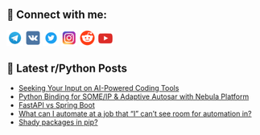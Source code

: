 ## 🔎 Connect with me:
[<img src="https://github.com/bullbesh/bullbesh/blob/main/images/Telegram.png" width="32" height="32" />](https://t.me/bullbesh)
[<img src="https://github.com/bullbesh/bullbesh/blob/main/images/VK.png" width="32" height="32" />](https://vk.com/bullbesh)
[<img src="https://github.com/bullbesh/bullbesh/blob/main/images/Twitter.png" width="32" height="32" />](https://twitter.com/bullbesh1)
[<img src="https://github.com/bullbesh/bullbesh/blob/main/images/Instagram.png" width="32" height="32" />](https://www.instagram.com/bullbesh)
[<img src="https://github.com/bullbesh/bullbesh/blob/main/images/Reddit.png" width="32" height="32" />](https://www.reddit.com/user/bullbesh)
[<img src="https://github.com/bullbesh/bullbesh/blob/main/images/YouTube.png" width="32" height="32" />](https://www.youtube.com/channel/UCtfjRs6uzgq5mfm8S06WTcg)

## 📕 Latest r/Python Posts
<!-- BLOG-POST-LIST:START -->
- [Seeking Your Input on AI-Powered Coding Tools](https://www.reddit.com/r/Python/comments/1fek9z6/seeking_your_input_on_aipowered_coding_tools/)
- [Python Binding for SOME/IP &amp; Adaptive Autosar with Nebula Platform](https://www.reddit.com/r/Python/comments/1fejrem/python_binding_for_someip_adaptive_autosar_with/)
- [FastAPI vs Spring Boot](https://www.reddit.com/r/Python/comments/1fehzuv/fastapi_vs_spring_boot/)
- [What can I automate at a job that “I” can’t see room for automation in?](https://www.reddit.com/r/Python/comments/1fehid0/what_can_i_automate_at_a_job_that_i_cant_see_room/)
- [Shady packages in pip?](https://www.reddit.com/r/Python/comments/1fee6vv/shady_packages_in_pip/)
<!-- BLOG-POST-LIST:END -->
